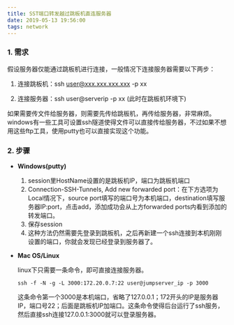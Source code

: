 ```yaml
---
title: SST端口转发越过跳板机直连服务器
date: 2019-05-13 19:56:00
tags: network
---
```


### 1. 需求

假设服务器仅能通过跳板机进行连接，一般情况下连接服务器需要以下两步：

1. 连接跳板机：ssh user@xxx.xxx.xxx.xxx -p xx

2. 连接服务器：ssh user@serverip -p xx (此时在跳板机环境下)

如果需要传文件给服务器，则需要先传给跳板机，再传给服务器，非常麻烦。windows有一些工具可设置ssh隧道使得文件可以直接传给服务器，不过如果不想用这些ftp工具，使用putty也可以直接实现这个功能。

### 2. 步骤

- **Windows(putty)**

  1. session里HostName设置的是跳板机IP，端口为跳板机端口
  2. Connection-SSH-Tunnels, Add new forwarded port：在下方选项为Local情况下，source port填写的端口号为本机端口，destination填写服务器IP:port，点击add，添加成功会从上方forwarded ports内看到添加的转发端口。
  3. 保存session
  4. 这种方法仍然需要先登录到跳板机，之后再新建一个ssh连接到本机刚刚设置的端口，你就会发现已经登录到服务器了。

- **Mac OS/Linux**

  linux下只需要一条命令，即可直接连接服务器。

  `ssh -f -N -g -L 3000:172.20.0.7:22 user@jumpserver_ip -p 3000`

  这条命令第一个3000是本机端口，省略了127.0.0.1；172开头的IP是服务器IP，端口号22；后面是跳板机IP加端口。这条命令使得后台运行了ssh服务，然后直接ssh连接127.0.0.1:3000就可以登录服务器。



